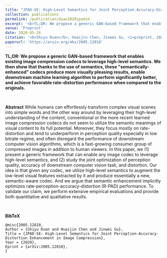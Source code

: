 ```yaml
---
title: "JPAD-SE: High-Level Semantics for Joint Perception-Accuracy-Distortion Enhancement in Image Compression"
collection: publications
permalink: /publication/duan2020jpadse
excerpt: '<b>TL;DR: We propose a generic GAN-based framework that enables existing image compression codecs to leverage high-level semantics. We then show that thanks to the use of semantics, these "semantically-enhanced" codecs produce more visually pleasing results, enable downstream machine learning algorithm to perform significantly better, and achieve favorable rate-distortion performance when compared to the originals.</b>'
venue: 'Preprint'
date: 2020-05-26
citation: '<b>Shiyu Duan</b>, Huaijin Chen, Jinwei Gu, <i>preprint, 2020</i>'
paperurl: 'https://arxiv.org/abs/2005.12810'
---
```

**TL;DR: We propose a generic GAN-based framework that enables existing image compression codecs to leverage high-level semantics. We then show that thanks to the use of semantics, these "semantically-enhanced" codecs produce more visually pleasing results, enable downstream machine learning algorithm to perform significantly better, and achieve favorable rate-distortion performance when compared to the originals.** 

&nbsp;

**Abstract**
    While humans can effortlessly transform complex visual scenes into simple words and the other way around by leveraging their high-level understanding of the content, conventional or the more recent learned image compression codecs do not seem to utilize the semantic meanings of visual content to its full potential. 
    Moreover, they focus mostly on rate-distortion and tend to underperform in perception quality especially in low bitrate regime, and often disregard the performance of downstream computer vision algorithms, which is a fast-growing consumer group of compressed images in addition to human viewers. 
    In this paper, we (1) present a generic framework that can enable any image codec to leverage high-level semantics, and (2) study the joint optimization of perception quality, accuracy of downstream computer vision task, and distortion. 
    Our idea is that given any codec, we utilize high-level semantics to augment the low-level visual features extracted by it and produce essentially a new, semantic-aware codec. 
    And we argue that semantic enhancement implicitly optimizes rate-perception-accuracy-distortion (R-PAD) performance. 
    To validate our claim, we perform extensive empirical evaluations and provide both quantitative and qualitative results.

&nbsp;

**BibTeX**
```angular2
@misc{2005.12810,
Author = {Shiyu Duan and Huaijin Chen and Jinwei Gu},
Title = {JPAD-SE: High-Level Semantics for Joint Perception-Accuracy-Distortion Enhancement in Image Compression},
Year = {2020},
Eprint = {arXiv:2005.12810},
}
```
